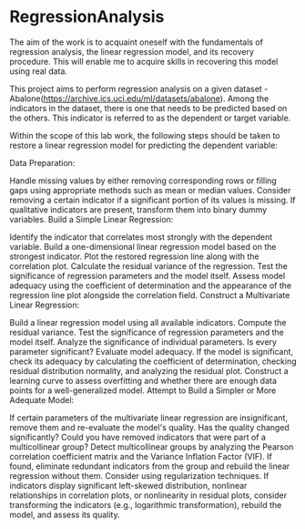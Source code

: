 # RegressionAnalysis
The aim of the work is to acquaint oneself with the fundamentals of regression analysis, the linear regression model, and its recovery procedure. This will enable me to acquire skills in recovering this model using real data.


This project aims to perform regression analysis on a given dataset - Abalone(https://archive.ics.uci.edu/ml/datasets/abalone). Among the indicators in the dataset, there is one that needs to be predicted based on the others. This indicator is referred to as the dependent or target variable.

Within the scope of this lab work, the following steps should be taken to restore a linear regression model for predicting the dependent variable:

Data Preparation:

Handle missing values by either removing corresponding rows or filling gaps using appropriate methods such as mean or median values.
Consider removing a certain indicator if a significant portion of its values is missing.
If qualitative indicators are present, transform them into binary dummy variables.
Build a Simple Linear Regression:

Identify the indicator that correlates most strongly with the dependent variable.
Build a one-dimensional linear regression model based on the strongest indicator.
Plot the restored regression line along with the correlation plot.
Calculate the residual variance of the regression.
Test the significance of regression parameters and the model itself.
Assess model adequacy using the coefficient of determination and the appearance of the regression line plot alongside the correlation field.
Construct a Multivariate Linear Regression:

Build a linear regression model using all available indicators.
Compute the residual variance.
Test the significance of regression parameters and the model itself.
Analyze the significance of individual parameters. Is every parameter significant?
Evaluate model adequacy. If the model is significant, check its adequacy by calculating the coefficient of determination, checking residual distribution normality, and analyzing the residual plot.
Construct a learning curve to assess overfitting and whether there are enough data points for a well-generalized model.
Attempt to Build a Simpler or More Adequate Model:

If certain parameters of the multivariate linear regression are insignificant, remove them and re-evaluate the model's quality. Has the quality changed significantly? Could you have removed indicators that were part of a multicollinear group?
Detect multicollinear groups by analyzing the Pearson correlation coefficient matrix and the Variance Inflation Factor (VIF).
If found, eliminate redundant indicators from the group and rebuild the linear regression without them. Consider using regularization techniques.
If indicators display significant left-skewed distribution, nonlinear relationships in correlation plots, or nonlinearity in residual plots, consider transforming the indicators (e.g., logarithmic transformation), rebuild the model, and assess its quality.
